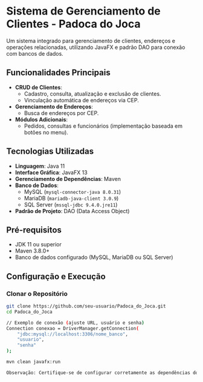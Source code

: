 # Sistema de Gerenciamento de Clientes - Padoca do Joca

Um sistema integrado para gerenciamento de clientes, endereços e operações relacionadas, utilizando JavaFX e padrão DAO para conexão com bancos de dados.

## Funcionalidades Principais

- **CRUD de Clientes**:
  - Cadastro, consulta, atualização e exclusão de clientes.
  - Vinculação automática de endereços via CEP.
- **Gerenciamento de Endereços**:
  - Busca de endereços por CEP.
- **Módulos Adicionais**:
  - Pedidos, consultas e funcionários (implementação baseada em botões no menu).

## Tecnologias Utilizadas

- **Linguagem**: Java 11
- **Interface Gráfica**: JavaFX 13
- **Gerenciamento de Dependências**: Maven
- **Banco de Dados**:
  - MySQL (`mysql-connector-java 8.0.31`)
  - MariaDB (`mariadb-java-client 3.0.9`)
  - SQL Server (`mssql-jdbc 9.4.0.jre11`)
- **Padrão de Projeto**: DAO (Data Access Object)

## Pré-requisitos

- JDK 11 ou superior
- Maven 3.8.0+
- Banco de dados configurado (MySQL, MariaDB ou SQL Server)

## Configuração e Execução

### Clonar o Repositório
```bash
git clone https://github.com/seu-usuario/Padoca_do_Joca.git
cd Padoca_do_Joca

// Exemplo de conexão (ajuste URL, usuário e senha)
Connection conexao = DriverManager.getConnection(
    "jdbc:mysql://localhost:3306/nome_banco", 
    "usuario", 
    "senha"
);

mvn clean javafx:run

Observação: Certifique-se de configurar corretamente as dependências do banco de dados no pom.xml de acordo com o SGBD utilizado.

